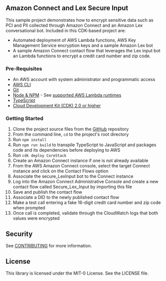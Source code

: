 ## Amazon Connect and Lex Secure Input

This sample project demonstrates how to encrypt sensitive data such as PCI and PII collected through Amazon Connect and an Amazon Lex conversational bot. Included in this CDK-based project are:

- Automated deployment of AWS Lambda functions, AWS Key Management Service encryption keys and a sample Amazon Lex bot
- A sample Amazon Connect contact flow that leverages the Lex input bot an Lambda functions to encrypt a credit card number and zip code.

### Pre-Requisites

- An AWS account with system administrator and programmatic access
- [AWS CLI](https://docs.aws.amazon.com/cli/latest/userguide/getting-started-install.html)
- [Git](https://git-scm.com/book/en/v2/Getting-Started-Installing-Git)
- [Node & NPM](https://docs.npmjs.com/downloading-and-installing-node-js-and-npm) - See [supported AWS Lambda runtimes](https://docs.aws.amazon.com/lambda/latest/dg/lambda-runtimes.html)
- [TypeScript](https://www.typescriptlang.org/download)
- [Cloud Development Kit (CDK) 2.0 or higher](https://docs.aws.amazon.com/cdk/latest/guide/getting_started.html)

### Getting Started

1. Clone the project source files from the [GitHub](https://github.com/aws-samples/connect-encryption) repository
1. From the command line, `cd` to the project's root directory
1. Run `npm install`
1. Run `npm run build` to transpile TypeScript to JavaScript and packages code and its dependencies before deploying to AWS
1. Run `cdk deploy CoreStack`
1. Create an Amazon Connect instance if one is not already available
1. From the AWS Amazon Connect console, select the target Connect instance and click on the Contact Flows option
1. Associate the secure_LexInput bot to the Connect instance
1. Log into the Amazon Connect Administrative Console and create a new contact flow called Secure_Lex_Input by importing this file
1. Save and publish the contact flow
1. Associate a DID to the newly published contact flow
1. Make a test call entering a fake 16-digit credit card number and zip code when prompted
1. Once call is completed, validate through the CloudWatch logs that both values were encrypted

## Security

See [CONTRIBUTING](CONTRIBUTING.md#security-issue-notifications) for more information.

## License

This library is licensed under the MIT-0 License. See the LICENSE file.

